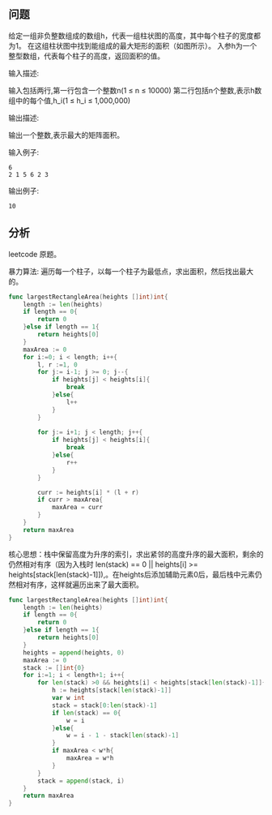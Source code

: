 ## 问题

给定一组非负整数组成的数组h，代表一组柱状图的高度，其中每个柱子的宽度都为1。 在这组柱状图中找到能组成的最大矩形的面积（如图所示）。 入参h为一个整型数组，代表每个柱子的高度，返回面积的值。 



输入描述:


输入包括两行,第一行包含一个整数n(1 ≤ n ≤ 10000)
第二行包括n个整数,表示h数组中的每个值,h_i(1 ≤ h_i ≤ 1,000,000)


输出描述:



输出一个整数,表示最大的矩阵面积。



输入例子:

~~~
6
2 1 5 6 2 3
~~~

输出例子:
~~~
10
~~~

## 分析

leetcode 原题。

暴力算法: 遍历每一个柱子，以每一个柱子为最低点，求出面积，然后找出最大的。
~~~go
func largestRectangleArea(heights []int)int{
    length := len(heights)
    if length == 0{
        return 0
    }else if length == 1{
        return heights[0]
    }
    maxArea := 0
    for i:=0; i < length; i++{
        l, r :=1, 0
        for j:= i-1; j >= 0; j--{
            if heights[j] < heights[i]{
                break
            }else{
                l++
            }
        }
        
        for j:= i+1; j < length; j++{
            if heights[j] < heights[i]{
                break
            }else{
                r++
            }
        }

        curr := heights[i] * (l + r)
        if curr > maxArea{
            maxArea = curr
        }
    }
    return maxArea
}
~~~


核心思想：栈中保留高度为升序的索引，求出紧邻的高度升序的最大面积，剩余的仍然相对有序（因为入栈时 len(stack) == 0 ||  heights[i] >= heights[stack[len(stack)-1]]),。在heights后添加辅助元素0后，最后栈中元素仍然相对有序，这样就遍历出来了最大面积。
~~~go
func largestRectangleArea(heights []int)int{
	length := len(heights)
    if length == 0{
        return 0
    }else if length == 1{
        return heights[0]
	}
	heights = append(heights, 0)
	maxArea := 0
	stack := []int{0}
    for i:=1; i < length+1; i++{
		for len(stack) >0 && heights[i] < heights[stack[len(stack)-1]]{
			h := heights[stack[len(stack)-1]]
			var w int
			stack = stack[0:len(stack)-1]
			if len(stack) == 0{
				w = i
			}else{
				w = i - 1 - stack[len(stack)-1]
			}
			if maxArea < w*h{
				maxArea = w*h
			}
		}
		stack = append(stack, i)
	}
	return maxArea
}

~~~